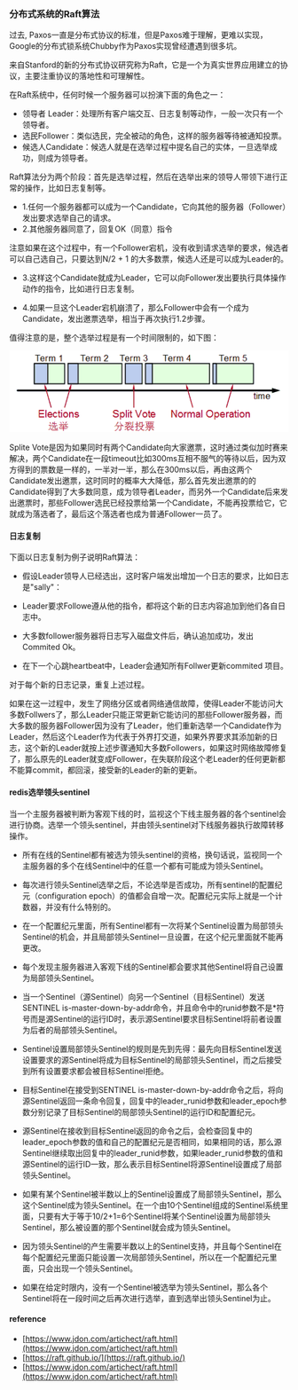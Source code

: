 ### 分布式系统的Raft算法

过去, Paxos一直是分布式协议的标准，但是Paxos难于理解，更难以实现，Google的分布式锁系统Chubby作为Paxos实现曾经遭遇到很多坑。

来自Stanford的新的分布式协议研究称为Raft，它是一个为真实世界应用建立的协议，主要注重协议的落地性和可理解性。

在Raft系统中，任何时候一个服务器可以扮演下面的角色之一：

* 领导者 Leader：处理所有客户端交互、日志复制等动作，一般一次只有一个领导者。
* 选民Follower：类似选民，完全被动的角色，这样的服务器等待被通知投票。
* 候选人Candidate：候选人就是在选举过程中提名自己的实体，一旦选举成功，则成为领导者。

Raft算法分为两个阶段：首先是选举过程，然后在选举出来的领导人带领下进行正常的操作，比如日志复制等。

* 1.任何一个服务器都可以成为一个Candidate，它向其他的服务器（Follower）发出要求选举自己的请求。
* 2.其他服务器同意了，回复OK（同意）指令

注意如果在这个过程中，有一个Follower宕机，没有收到请求选举的要求，候选者可以自己选自己，只要达到N/2 + 1 的大多数票，候选人还是可以成为Leader的。

* 3.这样这个Candidate就成为Leader，它可以向Follower发出要执行具体操作动作的指令，比如进行日志复制。

* 4.如果一旦这个Leader宕机崩溃了，那么Follower中会有一个成为Candidate，发出邀票选举，相当于再次执行1.2步骤。

值得注意的是，整个选举过程是有一个时间限制的，如下图：

![](/assets/raft协议.png)

Splite Vote是因为如果同时有两个Candidate向大家邀票，这时通过类似加时赛来解决，两个Candidate在一段timeout比如300ms互相不服气的等待以后，因为双方得到的票数是一样的，一半对一半，那么在300ms以后，再由这两个Candidate发出邀票，这时同时的概率大大降低，那么首先发出邀票的的Candidate得到了大多数同意，成为领导者Leader，而另外一个Candidate后来发出邀票时，那些Follower选民已经投票给第一个Candidate，不能再投票给它，它就成为落选者了，最后这个落选者也成为普通Follower一员了。

#### 日志复制

下面以日志复制为例子说明Raft算法：

* 假设Leader领导人已经选出，这时客户端发出增加一个日志的要求，比如日志是"sally"：

* Leader要求Followe遵从他的指令，都将这个新的日志内容追加到他们各自日志中。

* 大多数follower服务器将日志写入磁盘文件后，确认追加成功，发出Commited Ok。

* 在下一个心跳heartbeat中，Leader会通知所有Follwer更新commited 项目。

对于每个新的日志记录，重复上述过程。

如果在这一过程中，发生了网络分区或者网络通信故障，使得Leader不能访问大多数Follwers了，那么Leader只能正常更新它能访问的那些Follower服务器，而大多数的服务器Follower因为没有了Leader，他们重新选举一个Candidate作为Leader，然后这个Leader作为代表于外界打交道，如果外界要求其添加新的日志，这个新的Leader就按上述步骤通知大多数Followers，如果这时网络故障修复了，那么原先的Leader就变成Follower，在失联阶段这个老Leader的任何更新都不能算commit，都回滚，接受新的Leader的新的更新。

#### redis选举领头sentinel

当一个主服务器被判断为客观下线的时，监视这个下线主服务器的各个sentinel会进行协商。选举一个领头sentinel，并由领头sentinel对下线服务器执行故障转移操作。

* 所有在线的Sentinel都有被选为领头sentinel的资格，换句话说，监视同一个主服务器的多个在线Sentinel中的任意一个都有可能成为领头Sentinel。

* 每次进行领头Sentinel选举之后，不论选举是否成功，所有sentinel的配置纪元（configuration epoch）的值都会自增一次。配置纪元实际上就是一个计数器，并没有什么特别的。

* 在一个配置纪元里面，所有Sentinel都有一次将某个Sentinel设置为局部领头Sentinel的机会，并且局部领头Sentinel一旦设置，在这个纪元里面就不能再更改。

* 每个发现主服务器进入客观下线的Sentinel都会要求其他Sentinel将自己设置为局部领头Sentinel。

* 当一个Sentinel（源Sentinel）向另一个Sentinel（目标Sentinel）发送SENTINEL is-master-down-by-addr命令，并且命令中的runid参数不是\*符号而是源Sentinel的运行ID时，表示源Sentinel要求目标Sentinel将前者设置为后者的局部领头Sentinel。

* Sentinel设置局部领头Sentinel的规则是先到先得：最先向目标Sentinel发送设置要求的源Sentinel将成为目标Sentinel的局部领头Sentinel，而之后接受到所有设置要求都会被目标Sentinel拒绝。

* 目标Sentinel在接受到SENTINEL is-master-down-by-addr命令之后，将向源Sentinel返回一条命令回复，回复中的leader\_runid参数和leader\_epoch参数分别记录了目标Sentinel的局部领头Sentinel的运行ID和配置纪元。

* 源Sentinel在接收到目标Sentinel返回的命令之后，会检查回复中的leader\_epoch参数的值和自己的配置纪元是否相同，如果相同的话，那么源Sentinel继续取出回复中的leader\_runid参数，如果leader\_runid参数的值和源Sentinel的运行ID一致，那么表示目标Sentinel将源Sentinel设置成了局部领头Sentinel。

* 如果有某个Sentinel被半数以上的Sentinel设置成了局部领头Sentinel，那么这个Sentinel成为领头Sentinel。在一个由10个Sentinel组成的Sentinel系统里面，只要有大于等于10/2+1=6个Sentinel将某个Sentinel设置为局部领头Sentinel，那么被设置的那个Sentinel就会成为领头Sentinel。

* 因为领头Sentinel的产生需要半数以上的Sentinel支持，并且每个Sentinel在每个配置纪元里面只能设置一次局部领头Sentinel，所以在一个配置纪元里面，只会出现一个领头Sentinel。

* 如果在给定时限内，没有一个Sentinel被选举为领头Sentinel，那么各个Sentinel将在一段时间之后再次进行选举，直到选举出领头Sentinel为止。

#### reference

* [https://www.jdon.com/artichect/raft.html](https://www.jdon.com/artichect/raft.html)
* [https://raft.github.io/](https://raft.github.io/)
* [https://www.jdon.com/artichect/raft.html](https://www.jdon.com/artichect/raft.html)




